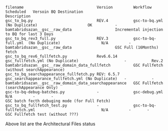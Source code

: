 	filename  								Version			Workflow											Scheduled	Versoin	BQ Destination									Description
 	gsc_to_bq.py							REV.4			gsc-to-bq.yml	(No Duplicate)						OK			-		bamtabridsazan__gsc__raw_data					Incremental injection to BQ for last 3 Days
	gsc_to_bq_rev3_full.py					REV.3			gsc-to-bq-full.yml	(No Duplicate)					N/A			-		bamtabridsazan__gsc__raw_data					GSC Full (16Months) fetch
	gsc_to_bq_rev6_fullfetch.py				Rev6.6.14		gsc_fullfetch.yml (No Duplicate)					-			Rev.2	bamtabridsazan__gsc__raw_domain_data_fullfetch			GSC Fullfetch (without searchAppearance)
	gsc_to_bq_searchappearance_fullfetch.py	REV: 6.5.7		gsc_searchappearance_fullfetch.yml (No Duplicate)	-			-		bamtabridsazan__gsc__raw_domain_data_searchappearance	GSC Fullfetch (searchAppearance Only)
	gsc-to-bq-debug-batches.py				-				gsc-debug.yml										N/A			-		-												GSC batch fecth debuging mode (for Full Fetch)
	gsc_to_bq_fullfetch_test.py				-				gsc-to-bq-fullfetch.yml								N/A			-		-												GSC Fullfetch test (without ???)

Above list are the Architectural Files status
